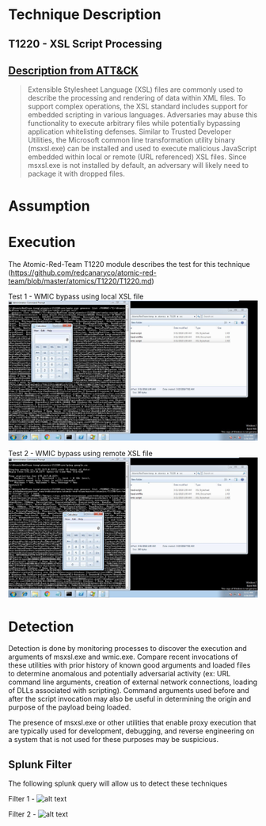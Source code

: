 # Technique Description
## T1220 - XSL Script Processing
## [Description from ATT&CK](https://attack.mitre.org/techniques/T1220/) 
>Extensible Stylesheet Language (XSL) files are commonly used to describe the processing and rendering of data within XML files. To support complex operations, the XSL standard includes support for embedded scripting in various languages. Adversaries may abuse this functionality to execute arbitrary files while potentially bypassing application whitelisting defenses. Similar to Trusted Developer Utilities, the Microsoft common line transformation utility binary (msxsl.exe) can be installed and used to execute malicious JavaScript embedded within local or remote (URL referenced) XSL files. Since msxsl.exe is not installed by default, an adversary will likely need to package it with dropped files. 

# Assumption

# Execution
The Atomic-Red-Team T1220 module describes the test for this technique (https://github.com/redcanaryco/atomic-red-team/blob/master/atomics/T1220/T1220.md)

Test 1 - WMIC bypass using local XSL file
![alt text](./Screenshots/WMIC%20bypass%20using%20local%20XSL%20file.JPG)

Test 2 - WMIC bypass using remote XSL file
![alt text](./Screenshots/WMIC%20bypass%20using%20remote%20XSL%20file.JPG)

# Detection
Detection is done by monitoring processes to discover the execution and arguments of msxsl.exe and wmic.exe. Compare recent invocations of these utilities with prior history of known good arguments and loaded files to determine anomalous and potentially adversarial activity (ex: URL command line arguments, creation of external network connections, loading of DLLs associated with scripting). Command arguments used before and after the script invocation may also be useful in determining the origin and purpose of the payload being loaded.

The presence of msxsl.exe or other utilities that enable proxy execution that are typically used for development, debugging, and reverse engineering on a system that is not used for these purposes may be suspicious.

## Splunk Filter
The following splunk query will allow us to detect these techniques

Filter 1 - 
![alt text]()

Filter 2 - 
![alt text]()
